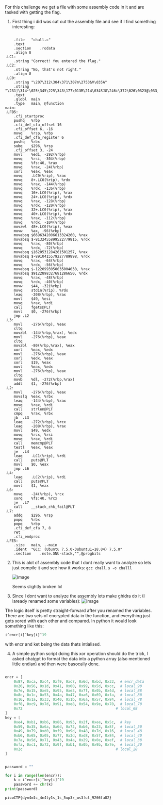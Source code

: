 For this challenge we get a file with some assembly code in it and are tasked with getting the flag.


1) First thing i did was cat out the assembly file and see if I find something interesting:
```

	.file	"chall.c"
	.text
	.section	.rodata
	.align 8
.LC1:
	.string	"Correct! You entered the flag."
.LC2:
	.string	"No, that's not right."
	.align 8
.LC0:
	.string	"\207\312\304\371\307m\2753&V\035A"
	.string	"\231]\314~\025\345\225\343\177\013M\214\034SJG\246i\372\026\0323@\033jW\204\370\311}\221\350T\236pr"
	.text
	.globl	main
	.type	main, @function
main:
.LFB5:
	.cfi_startproc
	pushq	%rbp
	.cfi_def_cfa_offset 16
	.cfi_offset 6, -16
	movq	%rsp, %rbp
	.cfi_def_cfa_register 6
	pushq	%rbx
	subq	$296, %rsp
	.cfi_offset 3, -24
	movl	%edi, -292(%rbp)
	movq	%rsi, -304(%rbp)
	movq	%fs:40, %rax
	movq	%rax, -24(%rbp)
	xorl	%eax, %eax
	movq	.LC0(%rip), %rax
	movq	8+.LC0(%rip), %rdx
	movq	%rax, -144(%rbp)
	movq	%rdx, -136(%rbp)
	movq	16+.LC0(%rip), %rax
	movq	24+.LC0(%rip), %rdx
	movq	%rax, -128(%rbp)
	movq	%rdx, -120(%rbp)
	movq	32+.LC0(%rip), %rax
	movq	40+.LC0(%rip), %rdx
	movq	%rax, -112(%rbp)
	movq	%rdx, -104(%rbp)
	movzwl	48+.LC0(%rip), %eax
	movw	%ax, -96(%rbp)
	movabsq	$6696342006613324260, %rax
	movabsq	$-8132455899522779815, %rdx
	movq	%rax, -80(%rbp)
	movq	%rdx, -72(%rbp)
	movabsq	$1620531284261501257, %rax
	movabsq	$-8910415579227789898, %rdx
	movq	%rax, -64(%rbp)
	movq	%rdx, -56(%rbp)
	movabsq	$-1220993050035004038, %rax
	movabsq	$9122898327681286650, %rdx
	movq	%rax, -48(%rbp)
	movq	%rdx, -40(%rbp)
	movw	$44, -32(%rbp)
	movq	stdin(%rip), %rdx
	leaq	-208(%rbp), %rax
	movl	$49, %esi
	movq	%rax, %rdi
	call	fgets@PLT
	movl	$0, -276(%rbp)
	jmp	.L2
.L3:
	movl	-276(%rbp), %eax
	cltq
	movzbl	-144(%rbp,%rax), %edx
	movl	-276(%rbp), %eax
	cltq
	movzbl	-80(%rbp,%rax), %eax
	xorl	%eax, %edx
	movl	-276(%rbp), %eax
	xorl	%edx, %eax
	xorl	$19, %eax
	movl	%eax, %edx
	movl	-276(%rbp), %eax
	cltq
	movb	%dl, -272(%rbp,%rax)
	addl	$1, -276(%rbp)
.L2:
	movl	-276(%rbp), %eax
	movslq	%eax, %rbx
	leaq	-144(%rbp), %rax
	movq	%rax, %rdi
	call	strlen@PLT
	cmpq	%rax, %rbx
	jb	.L3
	leaq	-272(%rbp), %rcx
	leaq	-208(%rbp), %rax
	movl	$49, %edx
	movq	%rcx, %rsi
	movq	%rax, %rdi
	call	memcmp@PLT
	testl	%eax, %eax
	je	.L4
	leaq	.LC1(%rip), %rdi
	call	puts@PLT
	movl	$0, %eax
	jmp	.L6
.L4:
	leaq	.LC2(%rip), %rdi
	call	puts@PLT
	movl	$1, %eax
.L6:
	movq	-24(%rbp), %rcx
	xorq	%fs:40, %rcx
	je	.L7
	call	__stack_chk_fail@PLT
.L7:
	addq	$296, %rsp
	popq	%rbx
	popq	%rbp
	.cfi_def_cfa 7, 8
	ret
	.cfi_endproc
.LFE5:
	.size	main, .-main
	.ident	"GCC: (Ubuntu 7.5.0-3ubuntu1~18.04) 7.5.0"
	.section	.note.GNU-stack,"",@progbits

```

2) This is alot of assembly code that I dont really want to analyze so lets just compile it and see how it works: `gcc chall.s -o challl`
   
   ![image](https://github.com/user-attachments/assets/c9502b09-fb9e-46d5-a579-ac585e300093)

   Seems slightly broken lol

3) Since I dont want to analyze the assembly lets make ghidra do it (I laready renamed some variables):
   ![image](https://github.com/user-attachments/assets/6968ea12-c2d0-4fc7-b2be-b3eb563e193a)

  The logic itself is pretty straight-forward after you renamed the variables. There are two sets of encrypted data in the function, and everything just gets xored with each other and compared. In python it would look something like this:
  ```python
i^encr[i]^key[i]^19
```
  with encr and ket being the data thats intialised.

4) A simple python script doing this xor operation should do the trick, I asked chatgpt to format the data into a python array (also mentioned little endian) and then were basocally done.
```python

encr = [
    0x87, 0xca, 0xc4, 0xf9, 0xc7, 0x6d, 0xbd, 0x33,  # encr_data
    0x26, 0x56, 0x1d, 0x41, 0x00, 0x99, 0x5d, 0xcc,  # local_90
    0x7e, 0x15, 0xe5, 0x95, 0xe3, 0x7f, 0x0b, 0x4d,  # local_88
    0x8c, 0x1c, 0x53, 0x4a, 0x47, 0xa6, 0x69, 0xfa,  # local_80
    0x16, 0x1a, 0x33, 0x40, 0x1b, 0x6a, 0x57, 0x84,  # local_78
    0xf8, 0xc9, 0x7d, 0x91, 0xe8, 0x54, 0x9e, 0x70,  # local_70
    0x72                                           # local_68
]
key = [
    0xe4, 0xb1, 0xb6, 0x86, 0x93, 0x2f, 0xee, 0x5c,  # key
    0x59, 0x35, 0x6a, 0x6d, 0x72, 0xb6, 0x23, 0x8f,  # local_50
    0x49, 0x79, 0xd0, 0xf9, 0x9d, 0x48, 0x7d, 0x16,  # local_48
    0xb6, 0x65, 0x05, 0x77, 0x3d, 0xd8, 0x57, 0x84,  # local_40
    0x7a, 0x5d, 0x71, 0x43, 0x4a, 0x29, 0x0e, 0xef,  # local_38
    0xfa, 0xc1, 0x72, 0x9f, 0xb1, 0x0b, 0x9b, 0x7e,  # local_30
    0x2c                                           # local_28
]


password = ""

for i in range(len(encr)):
    k = i^encr[i]^key[i]^19
    password += chr(k)
print(password)

```
`picoCTF{dyn4m1c_4n4ly1s_1s_5up3r_us3ful_9266fa82}`

